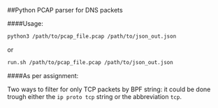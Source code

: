 ##Python PCAP parser for DNS packets

####Usage:
```bash
python3 /path/to/pcap_file.pcap /path/to/json_out.json
```

or

```bash
run.sh /path/to/pcap_file.pcap /path/to/json_out.json
```

####As per assignment:

Two ways to filter for only TCP packets by BPF string: it could be done trough either the `ip proto tcp` 
string or the abbreviation `tcp`.

